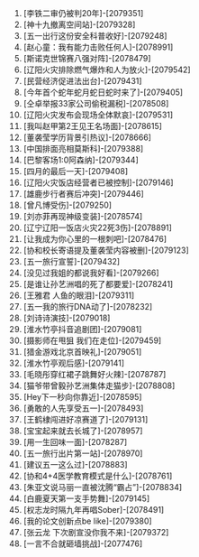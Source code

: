 
1. [李铁二审仍被判20年]-[2079351]
1. [神十九撤离空间站]-[2079328]
1. [五一出行这份安全科普收好]-[2079248]
1. [赵心童：我有能力击败任何人]-[2078991]
1. [斯诺克世锦赛八强对阵]-[2078479]
1. [辽阳火灾排除燃气爆炸和人为放火]-[2079542]
1. [民营经济促进法出台]-[2079431]
1. [今年首个蛇年蛇月蛇日蛇时来了]-[2079405]
1. [仝卓举报33家公司偷税漏税]-[2078508]
1. [辽阳火灾发布会现场全体默哀]-[2079531]
1. [我叫赵甲第2王见王名场面]-[2078615]
1. [董袭莹学历背景引热议]-[2078666]
1. [中国排面亮相莫斯科]-[2079388]
1. [巴黎客场1:0阿森纳]-[2079344]
1. [四月的最后一天]-[2079408]
1. [辽阳火灾饭店经营者已被控制]-[2079146]
1. [雄鹿步行者赛后冲突]-[2079446]
1. [曾凡博受伤]-[2079250]
1. [刘亦菲再现神级变装]-[2078574]
1. [辽宁辽阳一饭店火灾22死3伤]-[2078891]
1. [让我成为你心里的一根刺吧]-[2078476]
1. [协和校长寄语提及董袭莹内容被删]-[2079123]
1. [五一旅行宣誓]-[2079432]
1. [没见过我姐的都说我好看]-[2079266]
1. [是谁让孙艺洲唱的死了都要爱]-[2078241]
1. [王雅君 人鱼的眼泪]-[2079311]
1. [五一我的旅行DNA动了]-[2078232]
1. [刘诗诗演技]-[2079018]
1. [淮水竹亭抖音追剧团]-[2079081]
1. [摄影师在甩狙 我们在走位]-[2079459]
1. [猎金游戏北京首映礼]-[2079051]
1. [淮水竹亭观后感]-[2079141]
1. [毛晓彤穿红裙子跳舞好火辣]-[2078787]
1. [猫爷带曾毅孙艺洲集体走猫步]-[2078808]
1. [Hey下一秒向你靠近]-[2078595]
1. [勇敢的人先享受五一]-[2078493]
1. [王鹤棣闯进好凉赛道了]-[2079131]
1. [宝宝起来就去长城了]-[2078957]
1. [用一生回味一面]-[2078287]
1. [五一旅行出片第一站]-[2078970]
1. [建议五一这么过]-[2078883]
1. [协和4+4医学教育模式是什么]-[2078761]
1. [朱亚文说马丽一直被沈腾“霸占”]-[2078834]
1. [白鹿夏天第一支手势舞]-[2079145]
1. [权志龙时隔九年再唱Sober]-[2078491]
1. [我的论文创新点be like]-[2079380]
1. [张云龙 下次剧宣没你我不来]-[2079372]
1. [一言不合就砸墙挑战]-[2077476]